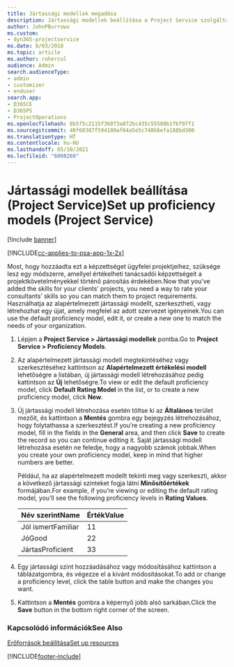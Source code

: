 ```yaml
---
title: Jártassági modellek megadása
description: Jártassági modellek beállítása a Project Service szolgáltatásban
author: JohnPBurrows
ms.custom:
- dyn365-projectservice
ms.date: 8/03/2018
ms.topic: article
ms.author: ruhercul
audience: Admin
search.audienceType:
- admin
- customizer
- enduser
search.app:
- D365CE
- D365PS
- ProjectOperations
ms.openlocfilehash: 8b5f5c2115f368f3a872bc435c55580b1fbf97f1
ms.sourcegitcommit: 40f68387f594180af64a5e5c748b6efa188bd300
ms.translationtype: HT
ms.contentlocale: hu-HU
ms.lasthandoff: 05/10/2021
ms.locfileid: "6008269"
---
```

# <a name="set-up-proficiency-models-project-service"></a><span data-ttu-id="6f19f-103">Jártassági modellek beállítása (Project Service)</span><span class="sxs-lookup"><span data-stu-id="6f19f-103">Set up proficiency models (Project Service)</span></span>

[!include [banner](../includes/psa-now-project-operations.md)]

[!INCLUDE[cc-applies-to-psa-app-1x-2x](../includes/cc-applies-to-psa-app-1x-2x.md)]

<span data-ttu-id="6f19f-104">Most, hogy hozzáadta ezt a képzettséget ügyfelei projektjeihez, szüksége lesz egy módszerre, amellyel értékelheti tanácsadói képzettségeit a projektkövetelményekkel történő párosítás érdekében.</span><span class="sxs-lookup"><span data-stu-id="6f19f-104">Now that you’ve added the skills for your clients’ projects, you need a way to rate your consultants’ skills so you can match them to project requirements.</span></span> <span data-ttu-id="6f19f-105">Használhatja az alapértelmezett jártassági modellt, szerkesztheti, vagy létrehozhat egy újat, amely megfelel az adott szervezet igényeinek.</span><span class="sxs-lookup"><span data-stu-id="6f19f-105">You can use the default proficiency model, edit it, or create a new one to match the needs of your organization.</span></span>  
  
1.  <span data-ttu-id="6f19f-106">Lépjen a **Project Service > Jártassági modellek** pontba.</span><span class="sxs-lookup"><span data-stu-id="6f19f-106">Go to **Project Service > Proficiency Models**.</span></span>  
  
2.  <span data-ttu-id="6f19f-107">Az alapértelmezett jártassági modell megtekintéséhez vagy szerkesztéséhez kattintson az **Alapértelmezett értékelési modell** lehetőségre a listában, új jártassági modell létrehozásához pedig kattintson az **Új** lehetőségre.</span><span class="sxs-lookup"><span data-stu-id="6f19f-107">To view or edit the default proficiency model, click **Default Rating Model** in the list, or to create a new proficiency model, click **New**.</span></span>  
  
3.  <span data-ttu-id="6f19f-108">Új jártassági modell létrehozása esetén töltse ki az **Általános** terület mezőit, és kattintson a **Mentés** gombra egy bejegyzés létrehozásához, hogy folytathassa a szerkesztést.</span><span class="sxs-lookup"><span data-stu-id="6f19f-108">If you’re creating a new proficiency model, fill in the fields in the **General** area, and then click **Save** to create the record so you can continue editing it.</span></span> <span data-ttu-id="6f19f-109">Saját jártassági modell létrehozása esetén ne feledje, hogy a nagyobb számok jobbak.</span><span class="sxs-lookup"><span data-stu-id="6f19f-109">When you create your own proficiency model, keep in mind that higher numbers are better.</span></span>  
  
     <span data-ttu-id="6f19f-110">Például, ha az alapértelmezett modellt tekinti meg vagy szerkeszti, akkor a következő jártassági szinteket fogja látni **Minősítőértékek** formájában.</span><span class="sxs-lookup"><span data-stu-id="6f19f-110">For example, if you’re viewing or editing the default rating model, you’ll see the following proficiency levels in **Rating Values**.</span></span>  
  
    |<span data-ttu-id="6f19f-111">Név szerint</span><span class="sxs-lookup"><span data-stu-id="6f19f-111">Name</span></span>|<span data-ttu-id="6f19f-112">Érték</span><span class="sxs-lookup"><span data-stu-id="6f19f-112">Value</span></span>|  
    |----------|-----------|  
    |<span data-ttu-id="6f19f-113">Jól ismert</span><span class="sxs-lookup"><span data-stu-id="6f19f-113">Familiar</span></span>|<span data-ttu-id="6f19f-114">1</span><span class="sxs-lookup"><span data-stu-id="6f19f-114">1</span></span>|  
    |<span data-ttu-id="6f19f-115">Jó</span><span class="sxs-lookup"><span data-stu-id="6f19f-115">Good</span></span>|<span data-ttu-id="6f19f-116">2</span><span class="sxs-lookup"><span data-stu-id="6f19f-116">2</span></span>|  
    |<span data-ttu-id="6f19f-117">Jártas</span><span class="sxs-lookup"><span data-stu-id="6f19f-117">Proficient</span></span>|<span data-ttu-id="6f19f-118">3</span><span class="sxs-lookup"><span data-stu-id="6f19f-118">3</span></span>|  
  
4.  <span data-ttu-id="6f19f-119">Egy jártassági szint hozzáadásához vagy módosításához kattintson a táblázatgombra, és végezze el a kívánt módosításokat.</span><span class="sxs-lookup"><span data-stu-id="6f19f-119">To add or change a proficiency level, click the table button and make the changes you want.</span></span>  
  
5.  <span data-ttu-id="6f19f-120">Kattintson a **Mentés** gombra a képernyő jobb alsó sarkában.</span><span class="sxs-lookup"><span data-stu-id="6f19f-120">Click the **Save** button in the bottom right corner of the screen.</span></span>  
  
### <a name="see-also"></a><span data-ttu-id="6f19f-121">Kapcsolódó információk</span><span class="sxs-lookup"><span data-stu-id="6f19f-121">See Also</span></span>  
 [<span data-ttu-id="6f19f-122">Erőforrások beállítása</span><span class="sxs-lookup"><span data-stu-id="6f19f-122">Set up resources</span></span>](../psa/set-up-resources.md)


[!INCLUDE[footer-include](../includes/footer-banner.md)]